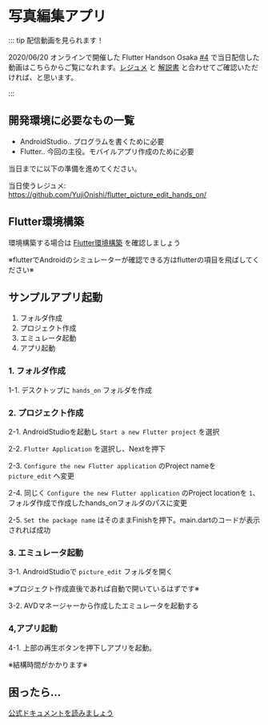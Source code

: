# 写真編集アプリ

::: tip 配信動画を見られます！

2020/06/20 オンラインで開催した Flutter Handson Osaka [#4](https://flutter-jp.connpass.com/event/175920/) で当日配信した動画はこちらからご覧になれます。[レジュメ](https://github.com/YujiOnishi/flutter_picture_edit_hands_on/) と [解説書](https://docs.google.com/spreadsheets/d/1cLwwOs4PRPbpie5YzTEpW32TE2soMQdiXD6O2caTT0U/edit#gid=2052184094) と合わせてご確認いただければ、と思います。

<youtube video-id="0H4hc291t5A" />

<!--
[https://www.youtube.com/watch?v=0H4hc291t5A](https://www.youtube.com/watch?v=0H4hc291t5A)
-->
:::

## 開発環境に必要なもの一覧

- AndroidStudio.. プログラムを書くために必要
- Flutter.. 今回の主役。モバイルアプリ作成のために必要


当日までに以下の準備を進めてください。

当日使うレジュメ: https://github.com/YujiOnishi/flutter_picture_edit_hands_on/



## Flutter環境構築

環境構築する場合は [Flutter環境構築](/handson/basic) を確認しましょう

※flutterでAndroidのシミュレーターが確認できる方はflutterの項目を飛ばしてください※

## サンプルアプリ起動

1. フォルダ作成
2. プロジェクト作成
3. エミュレータ起動
4. アプリ起動

### 1. フォルダ作成

1-1. デスクトップに `hands_on` フォルダを作成

### 2. プロジェクト作成

2-1. AndroidStudioを起動し `Start a new Flutter project` を選択

2-2. `Flutter Application` を選択し、Nextを押下

2-3. `Configure the new Flutter application` のProject nameを `picture_edit` へ変更

2-4. 同じく `Configure the new Flutter application` のProject locationを `1`、フォルダ作成で作成したhands_onフォルダのパスに変更

2-5. `Set the package name` はそのままFinishを押下。main.dartのコードが表示されれば成功

### 3. エミュレータ起動

3-1. AndroidStudioで `picture_edit` フォルダを開く

※プロジェクト作成直後であれば自動で開いているはずです※

3-2. AVDマネージャーから作成したエミュレータを起動する

### 4,アプリ起動

4-1. 上部の再生ボタンを押下しアプリを起動。

※結構時間がかかります※

## 困ったら…

[公式ドキュメントを読みましょう](http://flutter.io/)
